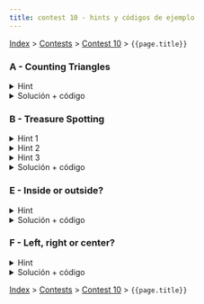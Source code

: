 ```yaml
---
title: contest 10 - hints y códigos de ejemplo
---
```


[Index](../index) > [Contests](../contests) > [Contest 10](../contests#contest-10) > ```{{page.title}}```

### A - Counting Triangles
<details> 
  <summary>Hint</summary>
  Una opción es ver para cada trío se segmentos, si todos se intersectan de a dos entonces forman un triángulo. Acumulando las veces que se formen triángulos se otendrá la respuesta.
</details>
<details> 
  <summary>Solución + código</summary>
  La solución consiste en usar el hint. Para saber si segmentos intersectan pueden usar el hint 3 de la pregunta A.
  <a href="https://github.com/BenjaminRubio/CompetitiveProgramming/blob/master/Problems/Kattis/CountingTriangles.cpp">Código de ejemplo</a>
</details>

### B - Treasure Spotting
<details> 
  <summary>Hint 1</summary>
  Se debe chequear para cada pirata la visibilidad del tesoro, para eso debemos chequear tres cosas, que el tesoro esté en el semidisco visible para el pirata, que para toda muralla no lo tape y que para todo otro pirata no lo tape. Si podemos hacer cada chequeo en tiempo constante el algoritmo pasará en tiempo.
</details>
<details> 
  <summary>Hint 2</summary>
  Para chequear que el tesoro se encuentra en el semidisco de visión basta ver que este a una distancia menor o igual a la del radio entregado por input (se calcula como la distancia entre los puntos entregados para el pirata en R2) y que además el producto punto entre el vector de visión entregado AB y el vector al tesoro AT sea mayor o igual a 0.
</details>
<details> 
  <summary>Hint 3</summary>
  Para chequear que cada muralla no tape basta con chequear si los segmentos AT y CD intersectan, donde AT es del pirata al tesoro y CD es la muralla. Para chequear intersección de segmentos se puede ver que para cada segmento, los puntos del otro segmento estén a lados distintos de la recta generada por el segmento analizado, si esto pasa para ambos hay intersección. También habrá intersección si alguno de los puntos de un segmento está en el otro segmento.
</details>
<details> 
  <summary>Solución + código</summary>
  La solución consiste en usar los hints e implementarlo correctamente teniendo en cuenta la precisión, para evitar problemas evitar el uso de doubles a menos que se considere pequeñas variaciones.
  <a href="https://github.com/BenjaminRubio/CompetitiveProgramming/blob/master/Problems/Kattis/TreasureSpotting.cpp">Código de ejemplo</a>
</details>

### E - Inside or outside?
<details> 
  <summary>Hint</summary>
  Para cada punto, para que esté dentro del polígono basta que este en el mismo lado en todos los segmentos del polígono, es decir, que siempre esté a la izquierda de la linea generada por cada segmento o siempre a la derecha. Basta chequear con producto cruz.
</details>
<details> 
  <summary>Solución + código</summary>
  Basta usar el hint para obtener la solución.
  <a href="https://github.com/BenjaminRubio/CompetitiveProgramming/blob/master/Problems/SPOJ/InsideOrOutside.cpp">Código de ejemplo</a>
</details>

### F - Left, right or center?
<details> 
  <summary>Hint</summary>
  Pueden detectar a que lado de una recta generada por un segmento se encuentra un punto haciendo uso del producto cruz, si la recta esta dada por el segmento AB y el punto está en P, el producto AB x AP será positivo si el punto está a la derecha o negativo en caso contrario.
</details>
<details> 
  <summary>Solución + código</summary>
  La respuesta consiste en usar el hint directamente.
  <a href="https://github.com/BenjaminRubio/CompetitiveProgramming/blob/master/Problems/SPOJ/LeftRightOrCenter.cpp">Código de ejemplo</a>
</details>

<!-- <details> 
  <summary>Hint</summary>   
</details>
<details> 
  <summary>Solución + código</summary>
  <a href="">Código de ejemplo</a>
</details> -->

[Index](../index) > [Contests](../contests) > [Contest 10](../contests#contest-10) > ```{{page.title}}```
